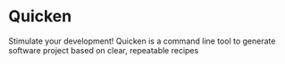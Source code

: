 # Quicken
Stimulate your development! Quicken is a command line tool to generate software project based on clear, repeatable recipes
